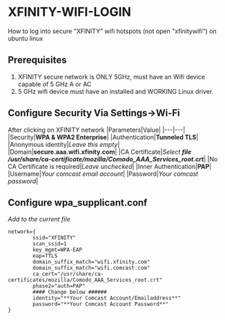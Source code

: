 # XFINITY-WIFI-LOGIN
How to log into secure "XFINITY" wifi hotspots (not open "xfinitywifi") on ubuntu linux

## Prerequisites
1. XFINITY secure network is ONLY 5GHz, must have an Wifi device capable of 5 GHz A or AC
2. 5 GHz wifi device must have an installed and WORKING Linux driver.

## Configure Security Via Settings->Wi-Fi
After clicking on XFINITY network
|Parameters|Value|
|---|---|
|Security|**WPA & WPA2 Enterprise**|
|Authentication|**Tunneled TLS**|
|Anonymous identity|_Leave this empty_|
|Domain|**secure.aaa.wifi.xfinity.com**|
|CA Certificate|_Select **file /usr/share/ca-certificate/mozilla/Comodo_AAA_Services_root.crt**_|
|No CA Certificate is required|_Leave unchecked_|
|Inner Authentication|**PAP**|
|Username|_Your comcast email account_|
|Password|_Your comcast password_|

## Configure wpa_supplicant.conf
_Add to the current file_
```
network={
        ssid="XFINITY"
        scan_ssid=1
        key_mgmt=WPA-EAP
        eap=TTLS
        domain_suffix_match="wifi.xfinity.com"
        domain_suffix_match="wifi.comcast.com"
        ca_cert="/usr/share/ca-certificates/mozilla/Comodo_AAA_Services_root.crt"
        phase2="auth=PAP"
        #### Change below ######
        identity="**Your Comcast Account/Emailaddress**"
        password="**Your Comcast Account Password**"
}
```
